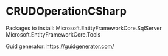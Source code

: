 # CRUDOperationCSharp

Packages to install: 
Microsoft.EntityFrameworkCore.SqlServer
Microsoft.EntityFrameworkCore.Tools

Guid generator: https://guidgenerator.com/
